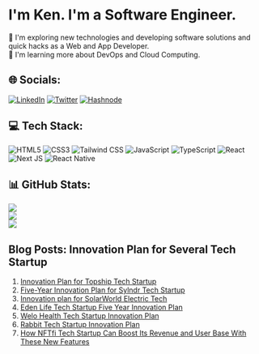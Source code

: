 # I'm Ken. I'm a Software Engineer.

🤔 I'm exploring new technologies and developing software solutions and quick hacks as a Web and App Developer.<br>🌱   I'm learning more about DevOps and Cloud Computing.

## 🌐 Socials:
[![LinkedIn](https://img.shields.io/badge/LinkedIn-%230077B5.svg?logo=linkedin&logoColor=white)](https://www.linkedin.com/in/kenneth-akpo) [![Twitter](https://img.shields.io/badge/Twitter-%231DA1F2.svg?logo=Twitter&logoColor=white)](https://twitter.com/@kenneth_akpo) [![Hashnode](https://img.shields.io/badge/Hashnode-%23007ACC.svg?logo=hashnode&logoColor=white)](https://hashnode.com/@CoderOfpH)

## 💻 Tech Stack:
![HTML5](https://img.shields.io/badge/html5-%23E34F26.svg?style=for-the-badge&logo=html5&logoColor=white)  ![CSS3](https://img.shields.io/badge/css3-%231572B6.svg?style=for-the-badge&logo=css3&logoColor=white) ![Tailwind CSS](https://img.shields.io/badge/tailwindcss-%23007ACC.svg?style=for-the-badge&logo=tailwindcss&logoColor=white)  ![JavaScript](https://img.shields.io/badge/javascript-%23323330.svg?style=for-the-badge&logo=javascript&logoColor=%23F7DF1E) ![TypeScript](https://img.shields.io/badge/typescript-%23007ACC.svg?style=for-the-badge&logo=typescript&logoColor=white) ![React](https://img.shields.io/badge/react-%2320232a.svg?style=for-the-badge&logo=react&logoColor=%2361DAFB)  ![Next JS](https://img.shields.io/badge/Next-black?style=for-the-badge&logo=next.js&logoColor=white) ![React Native](https://img.shields.io/badge/react_native-%2320232a.svg?style=for-the-badge&logo=react&logoColor=%2361DAFB)

## 📊 GitHub Stats:
![](https://github-readme-stats.vercel.app/api?username=khaymanii&theme=default&hide_border=false&include_all_commits=false&count_private=false)<br/>
![](https://github-readme-streak-stats.herokuapp.com/?user=khaymanii&theme=default&hide_border=false)<br/>
![](https://github-readme-stats.vercel.app/api/top-langs/?username=khaymanii&theme=default&hide_border=false&include_all_commits=false&count_private=false&layout=compact)

## Blog Posts: Innovation Plan for Several Tech Startup
1. [Innovation Plan for Topship Tech Startup](https://coderofph.hashnode.dev/innovation-plan-for-topship)
2. [Five-Year Innovation Plan for Sylndr Tech Startup](https://coderofph.hashnode.dev/five-year-innovation-plan-for-sylndr)
3. [Innovation plan for SolarWorld Electric Tech](https://coderofph.hashnode.dev/innovation-plan-for-solarworld-electric-tech)
4. [Eden Life Tech Startup Five Year Innovation Plan](https://coderofph.hashnode.dev/eden-life-five-year-innovation-plan)
5. [Welo Health Tech Startup Innovation Plan](https://coderofph.hashnode.dev/welo-healths-innovation-plan)
6. [Rabbit Tech Startup Innovation Plan](https://coderofph.hashnode.dev/rabbit-innovation-plan)
7. [How NFTfi Tech Startup Can Boost Its Revenue and User Base With These New Features](https://coderofph.hashnode.dev/nftfi-how-nftfi-can-boost-its-revenue-and-user-base-with-these-new-features)

<!-- Proudly created with GPRM ( https://gprm.itsvg.in ) -->
